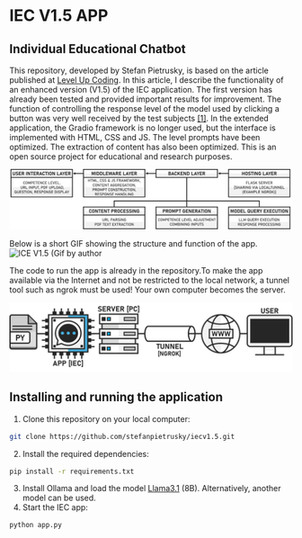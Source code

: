 # IEC V1.5 APP
## Individual Educational Chatbot

This repository, developed by Stefan Pietrusky, is based on the article published at [Level Up Coding](https://medium.com/gitconnected/iec-v1-5-individual-educational-chatbot-f859456ec760). In this article, I describe the functionality of an enhanced version (V1.5) of the IEC application. The first version has already been tested and provided important results for improvement. The function of controlling the response level of the model used by clicking a button was very well received by the test subjects [[1]](https://arxiv.org/abs/2412.16165). In the extended application, the Gradio framework is no longer used, but the interface is implemented with HTML, CSS and JS. The level prompts have been optimized. The extraction of content has also been optimized. This is an open source project for educational and research purposes.

![IEC V1.5 Structure and mode of operation IEC V1.5 (Image by author)](images/IECV1.5_APP_STRUCTURE.png)

Below is a short GIF showing the structure and function of the app.
![ICE V1.5 (Gif by author](images/IECV1.5_APP.gif)

The code to run the app is already in the repository.To make the app available via the Internet and not be restricted to the local network, a tunnel tool such as ngrok must be used! Your own computer becomes the server.

![Making IEC available via the Internet (Image by author)](images/IECV1.5_TUNNEL_NGROK.png)

## Installing and running the application 
1. Clone this repository on your local computer: 
```bash 
git clone https://github.com/stefanpietrusky/iecv1.5.git
```
2. Install the required dependencies:
```bash 
pip install -r requirements.txt
```
3. Install Ollama and load the model [Llama3.1](https://ollama.com/library/llama3.1) (8B). Alternatively, another model can be used.
4. Start the IEC app:
```bash 
python app.py
```
